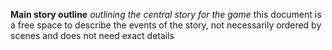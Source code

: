 **Main story outline**
*outlining the central story for the game*
this document is a free space to describe the events of the story, not necessarily ordered by scenes and does not need exact details
